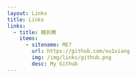 ```yaml
---
layout: Links
title: Links
links:
  - title: 瞎折腾
    items:
      - sitename: ME?
        url: https://github.com/xu1xiang
        img: /img/links/github.png
        desc: My Github
---
```


